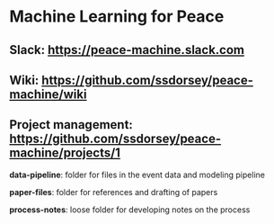 # Machine Learning for Peace

## Slack: https://peace-machine.slack.com

## Wiki: https://github.com/ssdorsey/peace-machine/wiki

## Project management: https://github.com/ssdorsey/peace-machine/projects/1


**data-pipeline**: folder for files in the event data and modeling pipeline

**paper-files**: folder for references and drafting of papers

**process-notes**: loose folder for developing notes on the process
